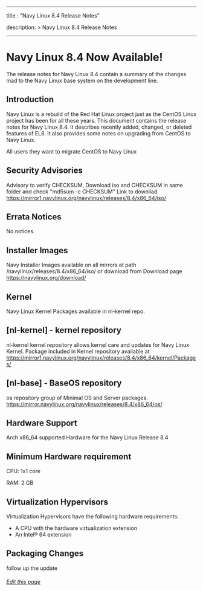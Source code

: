 
---
title : "Navy Linux 8.4 Release Notes"

description: >
    Navy Linux 8.4 Release Notes

---
# Navy Linux 8.4 Now Available!

The release notes for Navy Linux 8.4 contain a summary of the changes mad to the Navy Linux base system on the  development line.

## Introduction

Navy Linux is a rebuild of the Red Hat Linux project just as the CentOS Linux project has been for all these years. This document contains the release notes for Navy Linux 8.4. It describes recently added, changed, or deleted features of EL8. It also provides some notes on upgrading from CentOS to Navy Linux.

All users they want to migrate CentOS to Navy Linux

## Security Advisories

Advisory to verify CHECKSUM, Download iso and CHECKSUM in same folder and check "md5sum -c CHECKSUM" Link to downliad https://mirror1.navylinux.org/navylinux/releases/8.4/x86_64/iso/
## Errata Notices

No notices.

## Installer Images

Navy Installer Images available on all mirrors at path /navylinux/releases/8.4/x86_64/iso/ or download from
Download page https://navylinux.org/download/

## Kernel

Navy Linux Kernel Packages available in nl-kernel repo.

## [nl-kernel] - kernel repository

nl-kernel kernel repository allows kernel care and updates for Navy Linux Kernel. Package included in Kernel repository available at https://mirror1.navylinux.org/navylinux/releases/8.4/x86_64/kernel/Packages/

## [nl-base] - BaseOS repository

 os repository group of Minimal OS and Server packages. https://mirror.navylinux.org/navylinux/releases/8.4/x86_64/os/

## Hardware Support

Arch x86_64 supported Hardware for the Navy Linux Release 8.4

## Minimum Hardware requirement

CPU:  1x1 core

RAM:  2 GB

## Virtualization Hypervisors

Virtualization Hypervisors have the following hardware requirements:

- A CPU with the hardware virtualization extension
- An Intel® 64 extension

## Packaging Changes

follow up the update


###### [Edit this page](https://git.navylinux.org/website/navylinux-org/-/blob/main/content/wiki/release-note-8.4.md)
